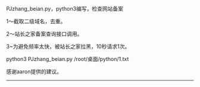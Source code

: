 PJzhang_beian.py，python3编写，检查网站备案

1～截取二级域名，去重。

2～站长之家备案查询接口调用。

3~为避免频率太快，被站长之家拉黑，10秒请求1次。

python3 PJzhang_beian.py /root/桌面/python/1.txt

感谢aaron提供的建议。

------------------------------------------------
